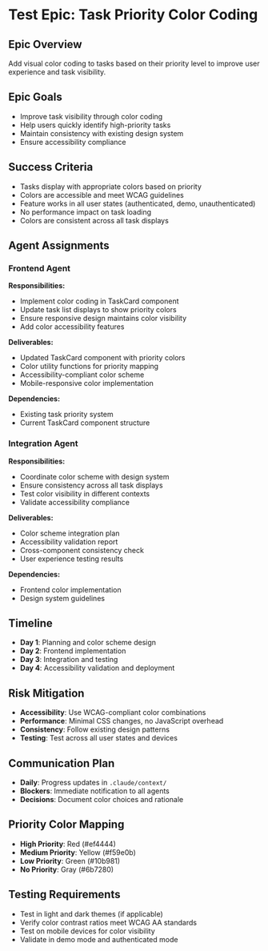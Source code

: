 # Test Epic: Task Priority Color Coding

## Epic Overview
Add visual color coding to tasks based on their priority level to improve user experience and task visibility.

## Epic Goals
- Improve task visibility through color coding
- Help users quickly identify high-priority tasks
- Maintain consistency with existing design system
- Ensure accessibility compliance

## Success Criteria
- Tasks display with appropriate colors based on priority
- Colors are accessible and meet WCAG guidelines
- Feature works in all user states (authenticated, demo, unauthenticated)
- No performance impact on task loading
- Colors are consistent across all task displays

## Agent Assignments

### Frontend Agent
**Responsibilities:**
- Implement color coding in TaskCard component
- Update task list displays to show priority colors
- Ensure responsive design maintains color visibility
- Add color accessibility features

**Deliverables:**
- Updated TaskCard component with priority colors
- Color utility functions for priority mapping
- Accessibility-compliant color scheme
- Mobile-responsive color implementation

**Dependencies:**
- Existing task priority system
- Current TaskCard component structure

### Integration Agent
**Responsibilities:**
- Coordinate color scheme with design system
- Ensure consistency across all task displays
- Test color visibility in different contexts
- Validate accessibility compliance

**Deliverables:**
- Color scheme integration plan
- Accessibility validation report
- Cross-component consistency check
- User experience testing results

**Dependencies:**
- Frontend color implementation
- Design system guidelines

## Timeline
- **Day 1**: Planning and color scheme design
- **Day 2**: Frontend implementation
- **Day 3**: Integration and testing
- **Day 4**: Accessibility validation and deployment

## Risk Mitigation
- **Accessibility**: Use WCAG-compliant color combinations
- **Performance**: Minimal CSS changes, no JavaScript overhead
- **Consistency**: Follow existing design patterns
- **Testing**: Test across all user states and devices

## Communication Plan
- **Daily**: Progress updates in `.claude/context/`
- **Blockers**: Immediate notification to all agents
- **Decisions**: Document color choices and rationale

## Priority Color Mapping
- **High Priority**: Red (#ef4444)
- **Medium Priority**: Yellow (#f59e0b) 
- **Low Priority**: Green (#10b981)
- **No Priority**: Gray (#6b7280)

## Testing Requirements
- Test in light and dark themes (if applicable)
- Verify color contrast ratios meet WCAG AA standards
- Test on mobile devices for color visibility
- Validate in demo mode and authenticated mode
